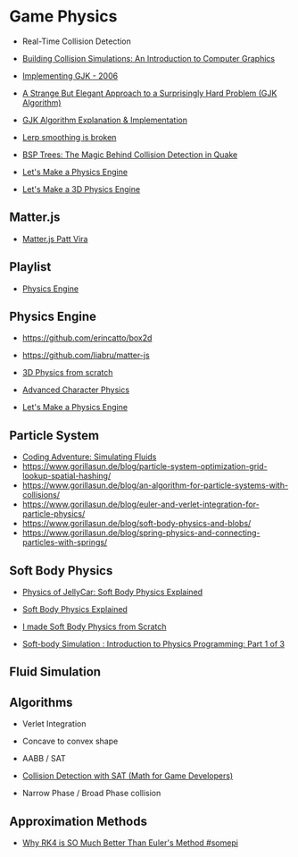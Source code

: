 # Game Physics

* Real-Time Collision Detection

* [Building Collision Simulations: An Introduction to Computer Graphics](https://www.youtube.com/watch?v=eED4bSkYCB8&ab_channel=Reducible)

* [Implementing GJK - 2006](https://www.youtube.com/watch?v=Qupqu1xe7Io&ab_channel=CaseyMuratori)
* [A Strange But Elegant Approach to a Surprisingly Hard Problem (GJK Algorithm)](https://www.youtube.com/watch?v=ajv46BSqcK4&ab_channel=Reducible)
* [GJK Algorithm Explanation & Implementation](https://www.youtube.com/watch?v=MDusDn8oTSE&ab_channel=Winterdev)

* [Lerp smoothing is broken](https://www.youtube.com/watch?v=LSNQuFEDOyQ)

* [BSP Trees: The Magic Behind Collision Detection in Quake](https://www.youtube.com/watch?v=wLHXn8IlAiA&ab_channel=Matt%27sRamblings)

* [Let's Make a Physics Engine](https://www.youtube.com/playlist?list=PLSlpr6o9vURwq3oxVZSimY8iC-cdd3kIs)

* [Let's Make a 3D Physics Engine](https://www.youtube.com/playlist?list=PLwMZtAEBQ8ZywWPf6twbspmYzGg0Fr2DJ)

## Matter.js
* [Matter.js Patt Vira](https://www.youtube.com/playlist?list=PL0beHPVMklwgaLt1xHqlKNvPZ7nKjHnH3)

## Playlist
* [Physics Engine](https://www.youtube.com/playlist?list=PLYnrabpSIM-9t5JNPszbIe4S4Tz81o76A)

## Physics Engine

* https://github.com/erincatto/box2d
* https://github.com/liabru/matter-js

* [3D Physics from scratch](https://www.youtube.com/playlist?list=PLwMZtAEBQ8ZywWPf6twbspmYzGg0Fr2DJ)

* [Advanced Character Physics](https://www.cs.cmu.edu/afs/cs/academic/class/15462-s13/www/lec_slides/Jakobsen.pdf)

* [Let's Make a Physics Engine](https://www.youtube.com/playlist?list=PLSlpr6o9vURwq3oxVZSimY8iC-cdd3kIs)

## Particle System
* [Coding Adventure: Simulating Fluids](https://www.youtube.com/watch?v=rSKMYc1CQHE&ab_channel=SebastianLague)
*    https://www.gorillasun.de/blog/particle-system-optimization-grid-lookup-spatial-hashing/
*    https://www.gorillasun.de/blog/an-algorithm-for-particle-systems-with-collisions/
*    https://www.gorillasun.de/blog/euler-and-verlet-integration-for-particle-physics/
*    https://www.gorillasun.de/blog/soft-body-physics-and-blobs/
*    https://www.gorillasun.de/blog/spring-physics-and-connecting-particles-with-springs/

## Soft Body Physics

* [Physics of JellyCar: Soft Body Physics Explained](https://www.youtube.com/watch?v=3OmkehAJoyo&ab_channel=WalaberEntertainment)
* [Soft Body Physics Explained](https://www.youtube.com/watch?v=kyQP4t_wOGI&ab_channel=Gonkee)
* [I made Soft Body Physics from Scratch](https://www.youtube.com/watch?v=SIyKD0Qx2Ak&ab_channel=TheSandwichCoder)

* [Soft-body Simulation : Introduction to Physics Programming: Part 1 of 3](https://www.youtube.com/watch?v=erLT9HsllJU)

## Fluid Simulation

## Algorithms

* Verlet Integration

* Concave to convex shape

* AABB / SAT
* [Collision Detection with SAT (Math for Game Developers)](https://www.youtube.com/watch?v=-EsWKT7Doww&ab_channel=pikuma)

* Narrow Phase / Broad Phase collision

## Approximation Methods

* [Why RK4 is SO Much Better Than Euler's Method #somepi](https://www.youtube.com/watch?v=dShtlMl69kY)
